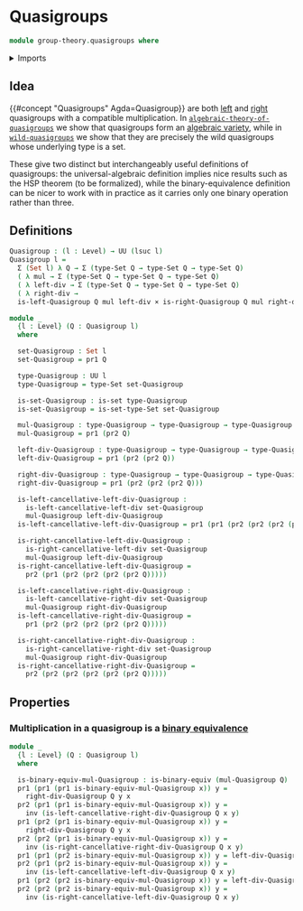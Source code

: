 # Quasigroups

```agda
module group-theory.quasigroups where
```

<details><summary>Imports</summary>

```agda
open import foundation.binary-equivalences
open import foundation.cartesian-product-types
open import foundation.dependent-pair-types
open import foundation.identity-types
open import foundation.propositions
open import foundation.sets
open import foundation.universe-levels

open import foundation-core.function-types

open import group-theory.left-quasigroups
open import group-theory.right-quasigroups

open import structured-types.magmas
```

</details>

## Idea

{{#concept "Quasigroups" Agda=Quasigroup}} are both
[left](group-theory.left-quasigroups.md) and
[right](group-theory.right-quasigroups.md) quasigroups with a compatible
multiplication. In
[`algebraic-theory-of-quasigroups`](universal-algebra.algebraic-theory-of-quasigroups.md)
we show that quasigroups form an
[algebraic variety](universal-algebra.algebraic-variaties.md), while in
[`wild-quasigroups`](structured-types.wild-quasigroups.md) we show that they are
precisely the wild quasigroups whose underlying type is a set.

These give two distinct but interchangeably useful definitions of quasigroups:
the universal-algebraic definition implies nice results such as the HSP theorem
(to be formalized), while the binary-equivalence definition can be nicer to work
with in practice as it carries only one binary operation rather than three.

## Definitions

```agda
Quasigroup : (l : Level) → UU (lsuc l)
Quasigroup l =
  Σ (Set l) λ Q → Σ (type-Set Q → type-Set Q → type-Set Q)
  ( λ mul → Σ (type-Set Q → type-Set Q → type-Set Q)
  ( λ left-div → Σ (type-Set Q → type-Set Q → type-Set Q)
  ( λ right-div →
  is-left-Quasigroup Q mul left-div × is-right-Quasigroup Q mul right-div)))

module _
  {l : Level} (Q : Quasigroup l)
  where

  set-Quasigroup : Set l
  set-Quasigroup = pr1 Q

  type-Quasigroup : UU l
  type-Quasigroup = type-Set set-Quasigroup

  is-set-Quasigroup : is-set type-Quasigroup
  is-set-Quasigroup = is-set-type-Set set-Quasigroup

  mul-Quasigroup : type-Quasigroup → type-Quasigroup → type-Quasigroup
  mul-Quasigroup = pr1 (pr2 Q)

  left-div-Quasigroup : type-Quasigroup → type-Quasigroup → type-Quasigroup
  left-div-Quasigroup = pr1 (pr2 (pr2 Q))

  right-div-Quasigroup : type-Quasigroup → type-Quasigroup → type-Quasigroup
  right-div-Quasigroup = pr1 (pr2 (pr2 (pr2 Q)))

  is-left-cancellative-left-div-Quasigroup :
    is-left-cancellative-left-div set-Quasigroup
    mul-Quasigroup left-div-Quasigroup
  is-left-cancellative-left-div-Quasigroup = pr1 (pr1 (pr2 (pr2 (pr2 (pr2 Q)))))

  is-right-cancellative-left-div-Quasigroup :
    is-right-cancellative-left-div set-Quasigroup
    mul-Quasigroup left-div-Quasigroup
  is-right-cancellative-left-div-Quasigroup =
    pr2 (pr1 (pr2 (pr2 (pr2 (pr2 Q)))))

  is-left-cancellative-right-div-Quasigroup :
    is-left-cancellative-right-div set-Quasigroup
    mul-Quasigroup right-div-Quasigroup
  is-left-cancellative-right-div-Quasigroup =
    pr1 (pr2 (pr2 (pr2 (pr2 (pr2 Q)))))

  is-right-cancellative-right-div-Quasigroup :
    is-right-cancellative-right-div set-Quasigroup
    mul-Quasigroup right-div-Quasigroup
  is-right-cancellative-right-div-Quasigroup =
    pr2 (pr2 (pr2 (pr2 (pr2 (pr2 Q)))))
```

## Properties

### Multiplication in a quasigroup is a [binary equivalence](foundation.binary-equivalences.md)

```agda
module _
  {l : Level} (Q : Quasigroup l)
  where

  is-binary-equiv-mul-Quasigroup : is-binary-equiv (mul-Quasigroup Q)
  pr1 (pr1 (pr1 is-binary-equiv-mul-Quasigroup x)) y =
    right-div-Quasigroup Q y x
  pr2 (pr1 (pr1 is-binary-equiv-mul-Quasigroup x)) y =
    inv (is-left-cancellative-right-div-Quasigroup Q x y)
  pr1 (pr2 (pr1 is-binary-equiv-mul-Quasigroup x)) y =
    right-div-Quasigroup Q y x
  pr2 (pr2 (pr1 is-binary-equiv-mul-Quasigroup x)) y =
    inv (is-right-cancellative-right-div-Quasigroup Q x y)
  pr1 (pr1 (pr2 is-binary-equiv-mul-Quasigroup x)) y = left-div-Quasigroup Q x y
  pr2 (pr1 (pr2 is-binary-equiv-mul-Quasigroup x)) y =
    inv (is-left-cancellative-left-div-Quasigroup Q x y)
  pr1 (pr2 (pr2 is-binary-equiv-mul-Quasigroup x)) y = left-div-Quasigroup Q x y
  pr2 (pr2 (pr2 is-binary-equiv-mul-Quasigroup x)) y =
    inv (is-right-cancellative-left-div-Quasigroup Q x y)
```
